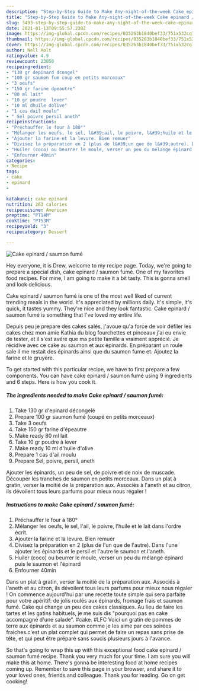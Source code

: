 ```yaml
---
description: "Step-by-Step Guide to Make Any-night-of-the-week Cake epinard / saumon fumé"
title: "Step-by-Step Guide to Make Any-night-of-the-week Cake epinard / saumon fumé"
slug: 3493-step-by-step-guide-to-make-any-night-of-the-week-cake-epinard-saumon-fume
date: 2021-01-13T09:55:57.230Z
image: https://img-global.cpcdn.com/recipes/035263b1840bef33/751x532cq70/cake-epinard-saumon-fume-photo-principale-de-la-recette.jpg
thumbnail: https://img-global.cpcdn.com/recipes/035263b1840bef33/751x532cq70/cake-epinard-saumon-fume-photo-principale-de-la-recette.jpg
cover: https://img-global.cpcdn.com/recipes/035263b1840bef33/751x532cq70/cake-epinard-saumon-fume-photo-principale-de-la-recette.jpg
author: Nell Holt
ratingvalue: 4.9
reviewcount: 23050
recipeingredient:
- "130 gr depinard dcongel"
- "100 gr saumon fum coup en petits morceaux"
- "3 oeufs"
- "150 gr farine dpeautre"
- "80 ml lait"
- "10 gr poudre  lever"
- "10 ml dhuile dolive"
- "1 cas dail moulu"
- " Sel poivre persil aneth"
recipeinstructions:
- "Préchauffer le four à 180°"
- "Mélanger les oeufs, le sel, l&#39;ail, le poivre, l&#39;huile et le lait dans l&#39;ordre écrit."
- "Ajouter la farine et la levure. Bien remuer"
- "Divisez la préparation en 2 (plus de l&#39;un que de l&#39;autre). Dans l&#39;une ajouter les épinards et le persil et l&#39;autre le saumon et l&#39;aneth."
- "Huiler (coco) ou beurrer le moule, verser un peu du mélange épinard puis le saumon et l&#39;épinard"
- "Enfourner 40min"
categories:
- Recipe
tags:
- cake
- epinard
- 

katakunci: cake epinard  
nutrition: 263 calories
recipecuisine: American
preptime: "PT14M"
cooktime: "PT53M"
recipeyield: "3"
recipecategory: Dessert

---
```



![Cake epinard / saumon fumé](https://img-global.cpcdn.com/recipes/035263b1840bef33/751x532cq70/cake-epinard-saumon-fume-photo-principale-de-la-recette.jpg)

Hey everyone, it is Drew, welcome to my recipe page. Today, we're going to prepare a special dish, cake epinard / saumon fumé. One of my favorites food recipes. For mine, I am going to make it a bit tasty. This is gonna smell and look delicious.

Cake epinard / saumon fumé is one of the most well liked of current trending meals in the world. It's appreciated by millions daily. It's simple, it's quick, it tastes yummy. They're nice and they look fantastic. Cake epinard / saumon fumé is something that I've loved my entire life.

Depuis peu je prepare des cakes salés, j&#39;avoue qu&#39;a force de voir défiler les cakes chez mon amie Kathia du blog fourchettes et pinceaux j&#39;ai eu envie de tester, et il s&#39;est avéré que ma petite famille a vraiment apprécié. Je récidive avec ce cake au saumon et aux épinards. En préparant un roule sale il me restait des épinards ainsi que du saumon fume et. Ajoutez la farine et le gruyère.


To get started with this particular recipe, we have to first prepare a few components. You can have cake epinard / saumon fumé using 9 ingredients and 6 steps. Here is how you cook it.

<!--inarticleads1-->

##### The ingredients needed to make Cake epinard / saumon fumé:

1. Take 130 gr d&#39;epinard décongelé
1. Prepare 100 gr saumon fumé (coupé en petits morceaux)
1. Take 3 oeufs
1. Take 150 gr farine d&#39;épeautre
1. Make ready 80 ml lait
1. Take 10 gr poudre à lever
1. Make ready 10 ml d&#39;huile d&#39;olive
1. Prepare 1 cas d&#39;ail moulu
1. Prepare  Sel, poivre, persil, aneth


Ajouter les épinards, un peu de sel, de poivre et de noix de muscade. Découper les tranches de saumon en petits morceaux. Dans un plat à gratin, verser la moitié de la préparation aux. Associés à l&#39;aneth et au citron, ils dévoilent tous leurs parfums pour mieux nous régaler ! 

<!--inarticleads2-->

##### Instructions to make Cake epinard / saumon fumé:

1. Préchauffer le four à 180°
1. Mélanger les oeufs, le sel, l&#39;ail, le poivre, l&#39;huile et le lait dans l&#39;ordre écrit.
1. Ajouter la farine et la levure. Bien remuer
1. Divisez la préparation en 2 (plus de l&#39;un que de l&#39;autre). Dans l&#39;une ajouter les épinards et le persil et l&#39;autre le saumon et l&#39;aneth.
1. Huiler (coco) ou beurrer le moule, verser un peu du mélange épinard puis le saumon et l&#39;épinard
1. Enfourner 40min


Dans un plat à gratin, verser la moitié de la préparation aux. Associés à l&#39;aneth et au citron, ils dévoilent tous leurs parfums pour mieux nous régaler ! On commence aujourd&#39;hui par une recette toute simple qui sera parfaite pour votre apéritif: de jolis roulés aux épinards, fromage frais et saumon fumé. Cake qui change un peu des cakes classiques. Au lieu de faire les tartes et les gatins habituels, je me suis dis &#34;pourquoi pas en cake accompagné d&#39;une salade&#34;. #cake. #LFC Voici un gratin de pommes de terre aux épinards et au saumon comme je les aime par ces soirées fraiches.c&#39;est un plat complet qui permet de faire un repas sans prise de tête, et qui peut être préparé sans soucis plusieurs jours à l&#39;avance. 

So that's going to wrap this up with this exceptional food cake epinard / saumon fumé recipe. Thank you very much for your time. I am sure you will make this at home. There's gonna be interesting food at home recipes coming up. Remember to save this page in your browser, and share it to your loved ones, friends and colleague. Thank you for reading. Go on get cooking!
